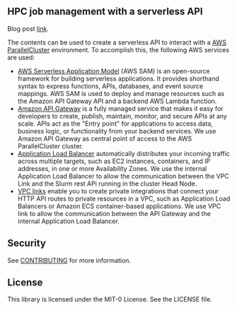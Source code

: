 ## HPC job management with a serverless API
Blog post [link](https://aws.amazon.com/blogs/hpc/how-to-manage-hpc-jobs-using-a-serverless-api/).

The contents can be used to create a serverless API to interact with a [AWS ParallelCluster](https://aws.amazon.com/hpc/parallelcluster/) environment. To accomplish this, the following AWS services are used:

* [AWS Serverless Application Model](https://aws.amazon.com/serverless/sam/) (AWS SAM) is an open-source framework for building serverless applications. It provides shorthand syntax to express functions, APIs, databases, and event source mappings.  AWS SAM is used to deploy and manage resources such as the Amazon API Gateway API and a backend AWS Lambda function.
* [Amazon API Gateway](https://aws.amazon.com/api-gateway/) is a fully managed service that makes it easy for developers to create, publish, maintain, monitor, and secure APIs at any scale. APIs act as the "Entry point" for applications to access data, business logic, or functionality from your backend services. We use Amazon API Gateway as central point of access to the AWS ParallelCluster cluster.
* [Application Load Balancer](https://docs.aws.amazon.com/elasticloadbalancing/latest/application/introduction.html) automatically distributes your incoming traffic across multiple targets, such as EC2 instances, containers, and IP addresses, in one or more Availability Zones. We use the internal Application Load Balancer to allow the communication between the VPC Link and the Slurm rest APi running in the cluster Head Node.
* [VPC links](https://docs.aws.amazon.com/apigateway/latest/developerguide/http-api-vpc-links.html) enable you to create private integrations that connect your HTTP API routes to private resources in a VPC, such as Application Load Balancers or Amazon ECS container-based applications. We use VPC link to allow the communication between the API Gateway and the internal Application Load Balancer.


## Security

See [CONTRIBUTING](CONTRIBUTING.md#security-issue-notifications) for more information.

## License

This library is licensed under the MIT-0 License. See the LICENSE file.

